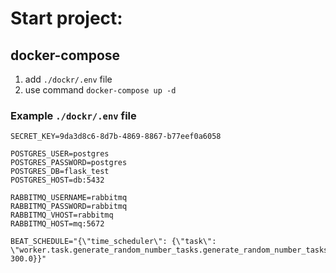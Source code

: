 # Start project:

## docker-compose
1. add `./dockr/.env` file 
1. use command `docker-compose up -d`

### Example `./dockr/.env` file
```
SECRET_KEY=9da3d8c6-8d7b-4869-8867-b77eef0a6058

POSTGRES_USER=postgres
POSTGRES_PASSWORD=postgres
POSTGRES_DB=flask_test
POSTGRES_HOST=db:5432

RABBITMQ_USERNAME=rabbitmq
RABBITMQ_PASSWORD=rabbitmq
RABBITMQ_VHOST=rabbitmq
RABBITMQ_HOST=mq:5672

BEAT_SCHEDULE="{\"time_scheduler\": {\"task\": \"worker.task.generate_random_number_tasks.generate_random_number_tasks\",\"schedule\": 300.0}}"
```
